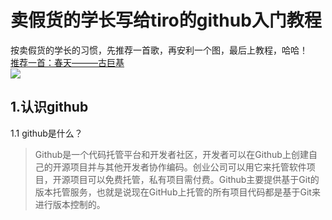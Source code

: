 # 卖假货的学长写给tiro的github入门教程
按卖假货的学长的习惯，先推荐一首歌，再安利一个图，最后上教程，哈哈！<br>
[推荐一首：春天———古巨基](http://music.163.com/#/song?id=86611 "卖假货的学长推荐，点了不后悔，哈哈！") <br>
![](https://github.com/Allen-Liang/github_for_tiro/raw/master/images/nvshen.jpg)<br>
## 1.认识github
1.1 github是什么？<br>
> Github是一个代码托管平台和开发者社区，开发者可以在Github上创建自己的开源项目并与其他开发者协作编码。创业公司可以用它来托管软件项目，开源项目可以免费托管，私有项目需付费。Github主要提供基于Git的版本托管服务，也就是说现在GitHub上托管的所有项目代码都是基于Git来进行版本控制的。

